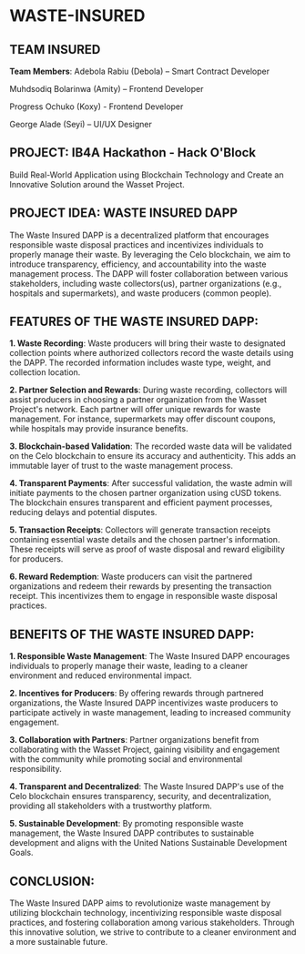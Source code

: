 # WASTE-INSURED
## TEAM INSURED
**Team Members**: 
Adebola Rabiu (Debola) – Smart Contract Developer

Muhdsodiq Bolarinwa (Amity) – Frontend Developer

Progress Ochuko (Koxy) - Frontend Developer

George Alade (Seyi) – UI/UX Designer

## PROJECT: IB4A Hackathon - Hack O'Block
Build Real-World Application using Blockchain Technology and Create an Innovative Solution around the Wasset Project.

## PROJECT IDEA: WASTE INSURED DAPP
The Waste Insured DAPP is a decentralized platform that encourages responsible waste disposal practices and incentivizes individuals to properly manage their waste. By leveraging the Celo blockchain, we aim to introduce transparency, efficiency, and accountability into the waste management process. 
The DAPP will foster collaboration between various stakeholders, including waste collectors(us), partner organizations (e.g., hospitals and supermarkets), and waste producers (common people).

## FEATURES OF THE WASTE INSURED DAPP:
**1. Waste Recording**: Waste producers will bring their waste to designated collection points where authorized collectors record the waste details using the DAPP. The recorded information includes waste type, weight, and collection location.

**2. Partner Selection and Rewards**: During waste recording, collectors will assist producers in choosing a partner organization from the Wasset Project's network. Each partner will offer unique rewards for waste management. For instance, supermarkets may offer discount coupons, while hospitals may provide insurance benefits.

**3. Blockchain-based Validation**: The recorded waste data will be validated on the Celo blockchain to ensure its accuracy and authenticity. This adds an immutable layer of trust to the waste management process.

**4. Transparent Payments**: After successful validation, the waste admin will initiate payments to the chosen partner organization using cUSD tokens. The blockchain ensures transparent and efficient payment processes, reducing delays and potential disputes.

**5. Transaction Receipts**: Collectors will generate transaction receipts containing essential waste details and the chosen partner's information. These receipts will serve as proof of waste disposal and reward eligibility for producers.

**6. Reward Redemption**: Waste producers can visit the partnered organizations and redeem their rewards by presenting the transaction receipt. This incentivizes them to engage in responsible waste disposal practices.


## BENEFITS OF THE WASTE INSURED DAPP:
**1. Responsible Waste Management**: The Waste Insured DAPP encourages individuals to properly manage their waste, leading to a cleaner environment and reduced environmental impact.

**2. Incentives for Producers**: By offering rewards through partnered organizations, the Waste Insured DAPP incentivizes waste producers to participate actively in waste management, leading to increased community engagement.

**3. Collaboration with Partners**: Partner organizations benefit from collaborating with the Wasset Project, gaining visibility and engagement with the community while promoting social and environmental responsibility.

**4. Transparent and Decentralized**: The Waste Insured DAPP's use of the Celo blockchain ensures transparency, security, and decentralization, providing all stakeholders with a trustworthy platform.

**5. Sustainable Development**: By promoting responsible waste management, the Waste Insured DAPP contributes to sustainable development and aligns with the United Nations Sustainable Development Goals.

## CONCLUSION:
The Waste Insured DAPP aims to revolutionize waste management by utilizing blockchain technology, incentivizing responsible waste disposal practices, and fostering collaboration among various stakeholders. Through this innovative solution, we strive to contribute to a cleaner environment and a more sustainable future.
